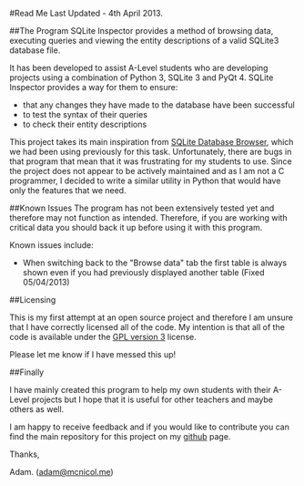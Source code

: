 #Read Me
Last Updated - 4th April 2013.

##The Program
SQLite Inspector provides a method of browsing data, executing queries and viewing the entity descriptions of a valid SQLite3 database file.

It has been developed to assist A-Level students who are developing projects using a combination of Python 3, SQLite 3 and PyQt 4. SQLite Inspector provides a way for them to ensure:

- that any changes they have made to the database have been successful
- to test the syntax of their queries
- to check their entity descriptions

This project takes its main inspiration from [SQLite Database Browser][1], which we had been using previously for this task. Unfortunately, there are bugs in that program that mean that it was frustrating for my students to use. Since the project does not appear to be actively maintained and as I am not a C programmer, I decided to write a similar utility in Python that would have only the features that we need. 

##Known Issues
The program has not been extensively tested yet and therefore may not function as intended. Therefore, if you are working with critical data you should back it up before using it with this program.

Known issues include:

- When switching back to the "Browse data" tab the first table is always shown even if you had previously displayed another table (Fixed 05/04/2013)

##Licensing

This is my first attempt at an open source project and therefore I am unsure that I have correctly licensed all of the code. My intention is that all of the code is available under the [GPL version 3][2] license. 

Please let me know if I have messed this up!

##Finally

I have mainly created this program to help my own students with their A-Level projects but I hope that it is useful for other teachers and maybe others as well. 

I am happy to receive feedback and if you would like to contribute you can find the main repository for this project on my [github][3] page.

Thanks,

Adam. (adam@mcnicol.me)

[1]: http://sqlitebrowser.sourceforge.net
[2]: http://opensource.org/licenses/GPL-3.0
[3]: https://github.com/MrAGi/SQLiteInspector